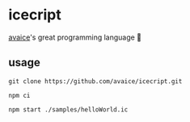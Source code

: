 # icecript
[avaice](https://twitter.com/_avaice)'s great programming language 🥹

## usage

`git clone https://github.com/avaice/icecript.git`

`npm ci`

`npm start ./samples/helloWorld.ic`
